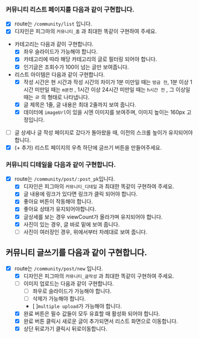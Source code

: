 ### 커뮤니티 리스트 페이지를 다음과 같이 구현합니다.

- [x] route는 `/community/list` 입니다.
- [x] 디자인은 피그마의 `커뮤니티_홈` 과 최대한 똑같이 구현하여 주세요.
- 카테고리는 다음과 같이 구현합니다.
  - [x] 좌우 슬라이드가 가능해야 합니다.
  - [x] 카테고리에 따라 해당 카테고리의 글로 필터링 되어야 합니다.
  - [x] 인기글은 조회수가 100이 넘는 글만 보여줍니다.
- 리스트 아이템은 다음과 같이 구현합니다.
  - [x] 작성 시간은 현 시간과 작성 시간의 차이가 1분 미만일 때는 `방금 전`, 1분 이상 1시간 미만일 때는 `m분전` , 1시간 이상 24시간 미만일 때는 `h시간 전` , 그 이상일 때는 ㄹ 의 형태로 나타냅니다.
  - [x] 글 제목은 1줄, 글 내용은 최대 2줄까지 보여 줍니다.
  - [x] 데이터에 `imageUrl`이 있을 시엔 이미지를 보여주며, 이미지 높이는 160px 고정입니다.
- [ ] 글 상세나 글 작성 페이지로 갔다가 돌아왔을 때, 이전의 스크롤 높이가 유지되어야 합니다.
- [x] (+ 추가) 리스트 페이지의 우측 하단에 글쓰기 버튼을 만들어주세요.

### 커뮤니티 디테일을 다음과 같이 구현합니다.

- [x] route는 `/community/post/:post_pk`입니다.
  - [x] 디자인은 피그마의 `커뮤니티_디테일` 과 최대한 똑같이 구현하여 주세요.
  - [x] 글 내용에 링크가 있다면 링크가 클릭 되어야 합니다.
  - [x] 좋아요 버튼이 작동해야 합니다.
  - [x] 좋아요 상태가 유지되어야합니다.
  - [x] 글상세를 보는 경우 viewCount가 올라가며 유지되어야 합니다.
  - [x] 사진이 있는 경우, 글 바로 밑에 보여 줍니다.
  - [ ] 사진이 여러장인 경우, 위에서부터 차례대로 보여 줍니다.

## 커뮤니티 글쓰기를 다음과 같이 구현합니다.

- [x] route는 `/community/post/new` 입니다.
  - [x] 디자인은 피그마의 `커뮤니티_글작성` 과 최대한 똑같이 구현하여 주세요.
  - [ ] 이미지 업로드는 다음과 같이 구현합니다.
    - [ ] 좌우로 슬라이드가 가능해야 합니다.
    - [ ] 삭제가 가능해야 합니다.
    - [ ]`multiple upload`가 가능해야 합니다.
  - [x] 완료 버튼은 필수 값들이 모두 유효할 때 활성화 되어야 합니다.
  - [x] 완료 버튼 클릭시 새로운 글이 추가되면서 리스트 화면으로 이동합니다.
  - [x] 상단 뒤로가기 클릭시 뒤로이동합니다.
